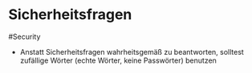 # Sicherheitsfragen

#Security

- Anstatt Sicherheitsfragen wahrheitsgemäß zu beantworten, solltest zufällige Wörter (echte Wörter, keine Passwörter) benutzen
